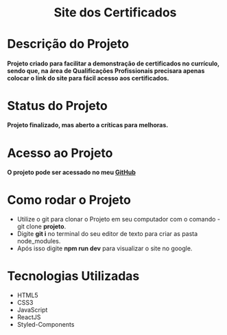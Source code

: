 <div align="center">
<?xml version="1.0" standalone="no"?>
<!DOCTYPE svg PUBLIC "-//W3C//DTD SVG 20010904//EN"
 "http://www.w3.org/TR/2001/REC-SVG-20010904/DTD/svg10.dtd">
<svg version="1.0" xmlns="http://www.w3.org/2000/svg"
 width="32.000000pt" height="32.000000pt" viewBox="0 0 32.000000 32.000000"
 preserveAspectRatio="xMidYMid meet">

<g transform="translate(0.000000,32.000000) scale(0.100000,-0.100000)"
fill="#000000" stroke="none">
<path d="M73 264 c-35 -18 -63 -67 -63 -111 0 -15 9 -47 19 -69 22 -48 69 -70
126 -60 50 10 103 86 60 86 -8 0 -15 -6 -15 -14 0 -22 -40 -46 -75 -46 -48 0
-78 38 -79 99 -1 39 4 55 23 75 34 36 83 35 117 -1 27 -29 40 -26 29 6 -7 24
-54 51 -87 51 -13 0 -37 -8 -55 -16z"/>
<path d="M217 171 c-26 -3 -49 -10 -50 -16 -3 -13 115 -26 127 -15 12 12 0 40
-16 38 -7 0 -34 -4 -61 -7z"/>
</g>
</svg>
</div>
<h1 align="center">
Site dos Certificados
</p>
  
# Descrição do Projeto
#### Projeto criado para facilitar a demonstração de certificados no currículo, sendo que, na área de Qualificações Profissionais precisara apenas colocar o link do site para fácil acesso aos certificados.

# Status do Projeto
#### Projeto finalizado, mas aberto a críticas para melhoras.

# Acesso ao Projeto
#### O projeto pode ser acessado no meu [GitHub](https://github.com/Felipe-Bernardes/Certificados)

# Como rodar o Projeto
* Utilize o git para clonar o Projeto em seu computador com o comando - git clone **projeto**.
* Digite **git i** no terminal do seu editor de texto para criar as pasta node_modules.
* Após isso digite **npm run dev** para visualizar o site no google.

# Tecnologias Utilizadas
* HTML5
* CSS3
* JavaScript
* ReactJS
* Styled-Components

